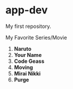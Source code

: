 # app-dev

My first repository.

My Favorite Series/Movie
1. **Naruto**
2. **Your Name**
3. **Code Geass**
4. **Moving**
5. **Mirai Nikki**
6. **Purge**

